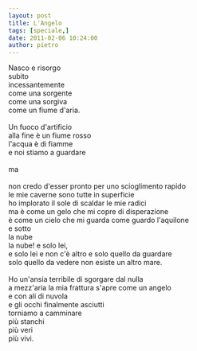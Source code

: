 ```yaml
---
layout: post
title: L'Angelo
tags: [speciale,]
date: 2011-02-06 10:24:00
author: pietro
---
```

Nasco e risorgo<br/>subito<br/>incessantemente<br/>come una sorgente<br/>come una sorgiva<br/>come un fiume d'aria.<br/><br/>Un fuoco d'artificio <br/>alla fine è un fiume rosso<br/>l'acqua è di fiamme<br/>e noi stiamo a guardare<br/><br/>ma<br/><br/>non credo d'esser pronto per uno scioglimento rapido<br/>le mie caverne sono tutte in superficie<br/>ho implorato il sole di scaldar le mie radici<br/>ma è come un gelo che mi copre di disperazione<br/>è come un cielo che mi guarda come guardo l'aquilone<br/>e sotto<br/>la nube<br/>la nube! e solo lei,<br/>e solo lei e non c'è altro e solo quello da guardare<br/>solo quello da vedere non esiste un altro mare.<br/><br/>Ho un'ansia terribile di sgorgare dal nulla<br/>a mezz'aria la mia frattura s'apre come un angelo<br/>e con ali di nuvola<br/>e gli occhi finalmente asciutti<br/>torniamo a camminare<br/>più stanchi <br/>più veri<br/>più vivi.
